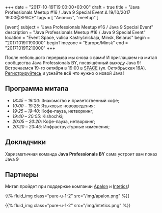 +++
date = "2017-10-19T19:00:00+03:00"
draft = true
title = "Java Professionals Meetup #16 / Java 9 Special Event ∆ 19/10/2017 19:00@SPACE"
tags = [
    "Анонсы", "meetup"
]

[event]
subject = "Java Professionals Meetup #16 / Java 9 Special Event"
description = "Java Professionals Meetup #16 / Java 9 Special Event"
location = "Event Space, vulica Kastryčnickaja, Minsk, Belarus"
begin = "20171019T190000"
beginTimezone = "Europe/Minsk"
end = "20171019T210000"
+++

После небольшого перерыва мы снова с вами!
И приглашаем на митап сообщества Java Professionals BY, посвящённый выходу Java 9! 
Встречаемся 19-го октября в 19:00 в [SPACE](http://eventspace.by) (ул. Октябрьская 16А).
[Регистрируйтесь](http://bit.ly/jprof_reg_16) и узнайте всё что нужно о новой Java!

<!--more-->

## Программа митапа

* _18:45_ – _19:00_: Знакомство и приветственный кофе;
* _19:00_ – _19:25_: Языковые нововведения;
* _19:25_ – _19:40_: Кофе-пауза, нетворкинг;
* _19:40_ – _20:05_: Kishochki;
* _20:05_ – _20:20_: Кофе-пауза, нетворкинг;
* _20:20_ – _20:45_: Инфраструктурные изменения;

## Докладчики

Харизматичная команда **Java Professionals BY** сама устроит вам показ Java 9

## Партнеры

Митап пройдет при поддержке компании [Apalon](http://apalon.com) и [Intetics](http://intetics.com/)!

{{% fluid_img class="pure-u-1-2" src="/img/apalon.png" %}}

{{% fluid_img class="pure-u-1-2" src="/img/intetics.png" %}}
